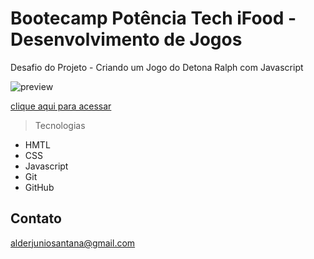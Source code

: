 # Bootecamp Potência Tech iFood - Desenvolvimento de Jogos

Desafio do Projeto - Criando um Jogo do Detona Ralph com Javascript

![preview](https://alderj.github.io/detona-ralph/)

[clique aqui para acessar](https://alderj.github.io/detona-ralph/)     

> Tecnologias

- HMTL
- CSS
- Javascript
- Git
- GitHub

## Contato

alderjuniosantana@gmail.com